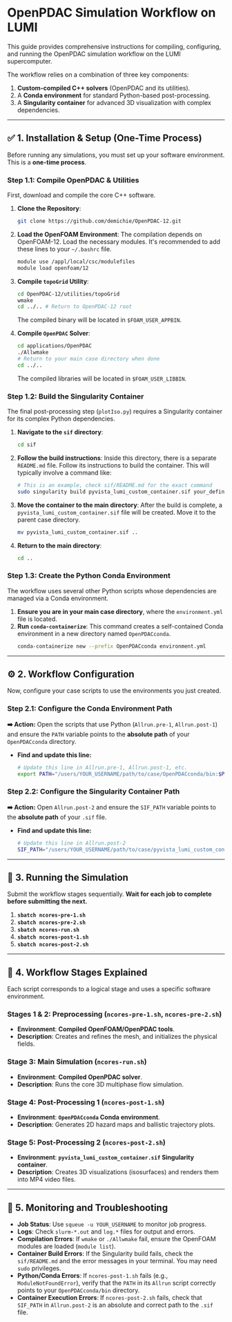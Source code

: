# OpenPDAC Simulation Workflow on LUMI

This guide provides comprehensive instructions for compiling, configuring, and running the OpenPDAC simulation workflow on the LUMI supercomputer.

The workflow relies on a combination of three key components:
1.  **Custom-compiled C++ solvers** (OpenPDAC and its utilities).
2.  A **Conda environment** for standard Python-based post-processing.
3.  A **Singularity container** for advanced 3D visualization with complex dependencies.

---

## ✅ 1. Installation & Setup (One-Time Process)

Before running any simulations, you must set up your software environment. This is a **one-time process**.

### Step 1.1: Compile OpenPDAC & Utilities

First, download and compile the core C++ software.

1.  **Clone the Repository**:
    ```bash
    git clone https://github.com/demichie/OpenPDAC-12.git
    ```

2.  **Load the OpenFOAM Environment**: The compilation depends on OpenFOAM-12. Load the necessary modules. It's recommended to add these lines to your `~/.bashrc` file.
    ```bash
    module use /appl/local/csc/modulefiles
    module load openfoam/12
    ```

3.  **Compile `topoGrid` Utility**:
    ```bash
    cd OpenPDAC-12/utilities/topoGrid
    wmake
    cd ../.. # Return to OpenPDAC-12 root
    ```
    The compiled binary will be located in `$FOAM_USER_APPBIN`.

4.  **Compile `OpenPDAC` Solver**:
    ```bash
    cd applications/OpenPDAC
    ./Allwmake
    # Return to your main case directory when done
    cd ../..
    ```
    The compiled libraries will be located in `$FOAM_USER_LIBBIN`.

### Step 1.2: Build the Singularity Container

The final post-processing step (`plotIso.py`) requires a Singularity container for its complex Python dependencies.

1.  **Navigate to the `sif` directory**:
    ```bash
    cd sif
    ```
2.  **Follow the build instructions**: Inside this directory, there is a separate `README.md` file. Follow its instructions to build the container. This will typically involve a command like:
    ```bash
    # This is an example, check sif/README.md for the exact command
    sudo singularity build pyvista_lumi_custom_container.sif your_definition_file.def
    ```
3.  **Move the container to the main directory**: After the build is complete, a `pyvista_lumi_custom_container.sif` file will be created. Move it to the parent case directory.
    ```bash
    mv pyvista_lumi_custom_container.sif ..
    ```
4.  **Return to the main directory**:
    ```bash
    cd ..
    ```

### Step 1.3: Create the Python Conda Environment

The workflow uses several other Python scripts whose dependencies are managed via a Conda environment.

1.  **Ensure you are in your main case directory**, where the `environment.yml` file is located.
2.  **Run `conda-containerize`**: This command creates a self-contained Conda environment in a new directory named `OpenPDACconda`.
    ```bash
    conda-containerize new --prefix OpenPDACconda environment.yml
    ```

---

## ⚙️ 2. Workflow Configuration

Now, configure your case scripts to use the environments you just created.

### Step 2.1: Configure the Conda Environment Path

**➡️ Action:** Open the scripts that use Python (`Allrun.pre-1`, `Allrun.post-1`) and ensure the `PATH` variable points to the **absolute path** of your `OpenPDACconda` directory.

*   **Find and update this line:**
    ```bash
    # Update this line in Allrun.pre-1, Allrun.post-1, etc.
    export PATH="/users/YOUR_USERNAME/path/to/case/OpenPDACconda/bin:$PATH"
    ```

### Step 2.2: Configure the Singularity Container Path

**➡️ Action:** Open `Allrun.post-2` and ensure the `SIF_PATH` variable points to the **absolute path** of your `.sif` file.

*   **Find and update this line:**
    ```bash
    # Update this line in Allrun.post-2
    SIF_PATH="/users/YOUR_USERNAME/path/to/case/pyvista_lumi_custom_container.sif"
    ```

---

## 🚀 3. Running the Simulation

Submit the workflow stages sequentially. **Wait for each job to complete before submitting the next.**

1.  **`sbatch ncores-pre-1.sh`**
2.  **`sbatch ncores-pre-2.sh`**
3.  **`sbatch ncores-run.sh`**
4.  **`sbatch ncores-post-1.sh`**
5.  **`sbatch ncores-post-2.sh`**

---

## 🔬 4. Workflow Stages Explained

Each script corresponds to a logical stage and uses a specific software environment.

### Stages 1 & 2: Preprocessing (`ncores-pre-1.sh`, `ncores-pre-2.sh`)
*   **Environment**: **Compiled OpenFOAM/OpenPDAC tools**.
*   **Description**: Creates and refines the mesh, and initializes the physical fields.

### Stage 3: Main Simulation (`ncores-run.sh`)
*   **Environment**: **Compiled OpenPDAC solver**.
*   **Description**: Runs the core 3D multiphase flow simulation.

### Stage 4: Post-Processing 1 (`ncores-post-1.sh`)
*   **Environment**: **`OpenPDACconda` Conda environment**.
*   **Description**: Generates 2D hazard maps and ballistic trajectory plots.

### Stage 5: Post-Processing 2 (`ncores-post-2.sh`)
*   **Environment**: **`pyvista_lumi_custom_container.sif` Singularity container**.
*   **Description**: Creates 3D visualizations (isosurfaces) and renders them into MP4 video files.

---

## 🔎 5. Monitoring and Troubleshooting

*   **Job Status**: Use `squeue -u YOUR_USERNAME` to monitor job progress.
*   **Logs**: Check `slurm-*.out` and `log.*` files for output and errors.
*   **Compilation Errors**: If `wmake` or `./Allwmake` fail, ensure the OpenFOAM modules are loaded (`module list`).
*   **Container Build Errors**: If the Singularity build fails, check the `sif/README.md` and the error messages in your terminal. You may need `sudo` privileges.
*   **Python/Conda Errors**: If `ncores-post-1.sh` fails (e.g., `ModuleNotFoundError`), verify that the `PATH` in its `Allrun` script correctly points to your `OpenPDACconda/bin` directory.
*   **Container Execution Errors**: If `ncores-post-2.sh` fails, check that `SIF_PATH` in `Allrun.post-2` is an absolute and correct path to the `.sif` file.
